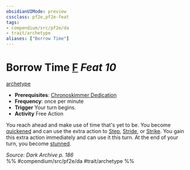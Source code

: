 ```yaml
---
obsidianUIMode: preview
cssclass: pf2e,pf2e-feat
tags:
- compendium/src/pf2e/da
- trait/archetype
aliases: ["Borrow Time"]
---
```

# Borrow Time  [F](rules/core-rulebook/chapter-9-playing-the-game.md#Actions "Free Action") *Feat 10*  
[archetype](rules/traits/archetype.md "Archetype Feat Trait")  

- **Prerequisites**: [Chronoskimmer Dedication](compendium/feats/chronoskimmer-dedication-da.md)
- **Frequency**: once per minute
- **Trigger** Your turn begins.
- **Activity** Free Action

You reach ahead and make use of time that's yet to be. You become [quickened](rules/conditions.md#Quickened) and can use the extra action to [Step](rules/actions/step.md), [Stride](rules/actions/stride.md), or [Strike](rules/actions/strike.md). You gain this extra action immediately and can use it this turn. At the end of your turn, you become [stunned](rules/conditions.md#Stunned).

*Source: Dark Archive p. 186*  
%% #compendium/src/pf2e/da #trait/archetype %%